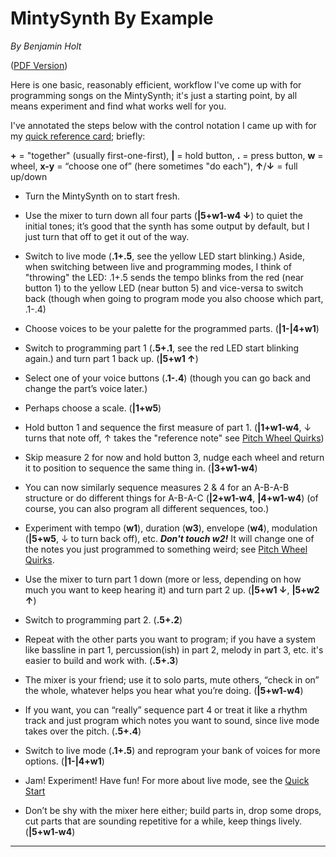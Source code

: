 # MintySynth By Example
_By Benjamin Holt_

([PDF Version](./MintySynthByExample.pdf))

Here is one basic, reasonably efficient, workflow I've come up with for programming songs on the MintySynth; it's just a starting point, by all means experiment and find what works well for you.

I've annotated the steps below with the control notation I came up with for my [quick reference card](./MintySynthMiniRef.pdf); briefly:

**+** = "together" (usually first-one-first), **|** = hold button, **.** = press button, **w** = wheel, **x-y** = “choose one of” (here sometimes "do each"), **↑**/**↓** = full up/down

- Turn the MintySynth on to start fresh.

- Use the mixer to turn down all four parts (**|5+w1-w4 ↓**) to quiet the initial tones; it’s good that the synth has some output by default, but I just turn that off to get it out of the way.

- Switch to live mode (**.1+.5**, see the yellow LED start blinking.)  Aside, when switching between live and programming modes, I think of "throwing" the LED: .1+.5 sends the tempo blinks from the red (near button 1) to the yellow LED (near button 5) and vice-versa to switch back (though when going to program mode you also choose which part, .1-.4)

- Choose voices to be your palette for the programmed parts.  (**|1-|4+w1**)

- Switch to programming part 1 (**.5+.1**, see the red LED start blinking again.) and turn part 1 back up.  (**|5+w1 ↑**)

- Select one of your voice buttons (**.1-.4**) (though you can go back and change the part’s voice later.)  

- Perhaps choose a scale.  (**|1+w5**)

- Hold button 1 and sequence the first measure of part 1.  (**|1+w1-w4**, ↓ turns that note off, ↑ takes the "reference note" see [Pitch Wheel Quirks](./README.md#pitch-wheel-quirks))

- Skip measure 2 for now and hold button 3, nudge each wheel and return it to position to sequence the same thing in.  (**|3+w1-w4**)

- You can now similarly sequence measures 2 & 4 for an A-B-A-B structure or do different things for A-B-A-C (**|2+w1-w4**, **|4+w1-w4**) (of course, you can also program all different sequences, too.)

- Experiment with tempo (**w1**), duration (**w3**), envelope (**w4**), modulation (**|5+w5**, ↓ to turn back off), etc.  ***Don't touch w2!*** It will change one of the notes you just programmed to something weird; see [Pitch Wheel Quirks](./README.md#pitch-wheel-quirks).

- Use the mixer to turn part 1 down (more or less, depending on how much you want to keep hearing it) and turn part 2 up.  (**|5+w1 ↓**, **|5+w2 ↑**)

- Switch to programming part 2.  (**.5+.2**)

- Repeat with the other parts you want to program; if you have a system like bassline in part 1, percussion(ish) in part 2, melody in part 3, etc. it's easier to build and work with.  (**.5+.3**)

- The mixer is your friend; use it to solo parts, mute others, “check in on” the whole, whatever helps you hear what you’re doing.  (**|5+w1-w4**)

- If you want, you can “really” sequence part 4 or treat it like a rhythm track and just program which notes you want to sound, since live mode takes over the pitch.  (**.5+.4**)

- Switch to live mode (**.1+.5**) and reprogram your bank of voices for more options.  (**|1-|4+w1**)

- Jam!  Experiment!  Have fun!  For more about live mode, see the [Quick Start](https://mintysynth.com/MintySynth%202.0%20Quick%20Start%20guide.pdf)

- Don’t be shy with the mixer here either; build parts in, drop some drops, cut parts that are sounding repetitive for a while, keep things lively.   (**|5+w1-w4**)

---
